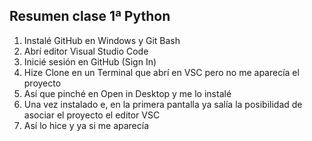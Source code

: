 
## Resumen clase 1ª Python ##

 1. Instalé GitHub en Windows y Git Bash
 2. Abrí editor Visual Studio Code
 3. Inicié sesión en GitHub (Sign In)
 4. Hize Clone en un Terminal que abrí en VSC pero no me aparecía el
    proyecto
 5. Así que pinché en Open in Desktop y me lo instalé
 6. Una vez instalado e, en la primera pantalla ya salía la posibilidad
    de asociar el proyecto el editor VSC
 7. Así lo hice y ya si me aparecía
 